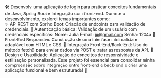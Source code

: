🛠️ Desenvolvi uma aplicação de login para praticar conceitos fundamentais de Java, Spring Boot e integração com front-end.
Durante o desenvolvimento, explorei temas importantes como:</br>
✨ API REST com Spring Boot: Criação de endpoints para validação de credenciais.
🔑 Autenticação básica: Validação de um usuário com credenciais específicas:
Nome: Julia
E-mail: ju@gmail.com
Senha: 1234a
🎨 Front-End Responsivo: Construção de uma interface minimalista e adaptável com HTML e CSS.
🔗 Integração Front-End/Back-End: Uso do método fetch() para enviar dados via POST e tratar as respostas da API.
📐 Design e Usabilidade: Aplicação de conceitos de responsividade e estilização personalizada.
Esse projeto foi essencial para consolidar minha compreensão sobre integração entre front-end e back-end e criar uma aplicação funcional e bem estruturada! 🚀
